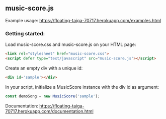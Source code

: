 ## music-score.js

Example usage: https://floating-taiga-70717.herokuapp.com/examples.html

### Getting started:

Load music-score.css and music-score.js on your HTML page:

```html
<link rel="stylesheet" href="music-score.css">
<script defer type="text/javascript" src="music-score.js"></script>
```

Create an empty div with a unique id:

```html
<div id='sample'></div>
```

In your script, initialize a MusicScore instance with the div id as argument:

```javascript
const demoSong = new MusicScore('sample');
```

Documentation: https://floating-taiga-70717.herokuapp.com/documentation.html
